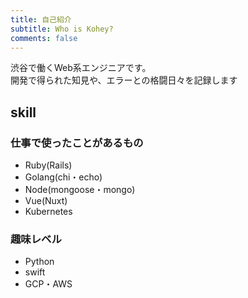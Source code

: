 ```yaml
---
title: 自己紹介
subtitle: Who is Kohey?
comments: false
---
```


渋谷で働くWeb系エンジニアです。  
開発で得られた知見や、エラーとの格闘日々を記録します

## skill
### 仕事で使ったことがあるもの
- Ruby(Rails)
- Golang(chi・echo)
- Node(mongoose・mongo)
- Vue(Nuxt)
- Kubernetes

### 趣味レベル
- Python
- swift
- GCP・AWS
